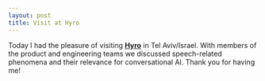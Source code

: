 ```yaml
---
layout: post
title: Visit at Hyro
---
```


Today I had the pleasure of visiting <strong><a href="https://www.hyro.ai/" target="_blank" rel="noopener">Hyro</a></strong> in Tel Aviv/Israel. 
With members of the product and engineering teams we discussed speech-related phenomena and their relevance for conversational AI. Thank you for having me!

<!--![Foto]({{ site.url }}/images/interspeech_2022_2.jpg "Interspeech 2022 impressions"){:height="400" .center-image}-->

